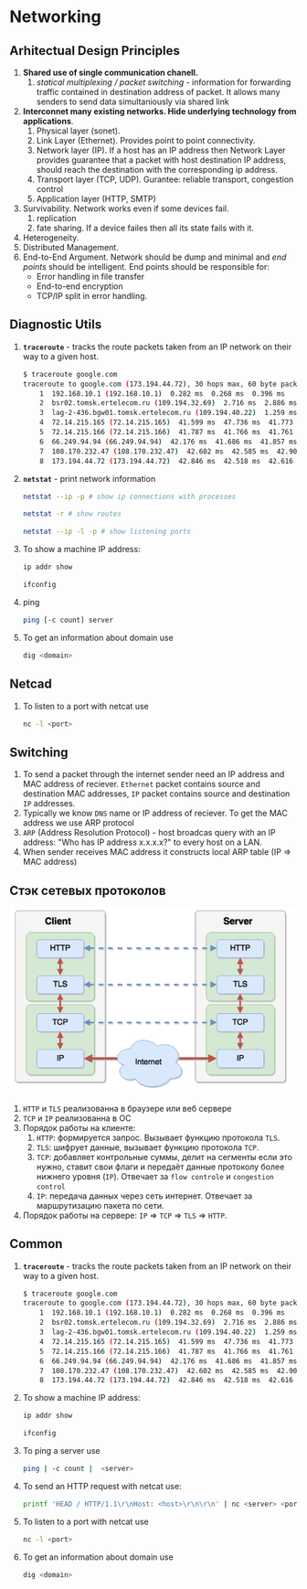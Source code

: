 # Networking

## Arhitectual Design Principles
1. **Shared use of single communication chanell.**
    1. _statical multiplexing / packet switching_ - information for forwarding traffic contained in destination address of packet. It allows many senders to send data simultaniously via shared link
1. **Interconnet many existing networks. Hide underlying technology from applications**.
    1. Physical layer (sonet).
    1. Link Layer (Ethernet). Provides point to point connectivity.
    1. Network layer (IP). If a host has an IP address then Network Layer provides guarantee that a packet with host destination IP address, should reach the destination with the corresponding ip address.
    1. Transport layer (TCP, UDP). Gurantee: reliable transport, congestion control
    1. Application layer (HTTP, SMTP)
1. Survivability. Network works even if some devices fail.
    1. replication
    1. fate sharing. If a device failes then all its state fails with it.
1. Heterogeneity.
1. Distributed Management.
1. End-to-End Argument. Network should be dump and minimal and _end points_ should be intelligent. End points should be responsible for:
    * Error handling in file transfer
    * End-to-end encryption
    * TCP/IP split in error handling.


## Diagnostic Utils
1. **`traceroute`** - tracks  the route packets taken from an IP network on their way to a given host.

    ```bash
    $ traceroute google.com
    traceroute to google.com (173.194.44.72), 30 hops max, 60 byte packets
        1  192.168.10.1 (192.168.10.1)  0.282 ms  0.268 ms  0.396 ms
        2  bsr02.tomsk.ertelecom.ru (109.194.32.69)  2.716 ms  2.886 ms  3.306 ms
        3  lag-2-436.bgw01.tomsk.ertelecom.ru (109.194.40.22)  1.259 ms  1.449 ms  1.462 ms
        4  72.14.215.165 (72.14.215.165)  41.599 ms  47.736 ms  41.773 ms
        5  72.14.215.166 (72.14.215.166)  41.787 ms  41.766 ms  41.761 ms
        6  66.249.94.94 (66.249.94.94)  42.176 ms  41.686 ms  41.857 ms
        7  108.170.232.47 (108.170.232.47)  42.602 ms  42.585 ms  42.903 ms
        8  173.194.44.72 (173.194.44.72)  42.846 ms  42.518 ms  42.616 ms
    ```

1. **`netstat`** - print network information
    ```bash
    netstat --ip -p # show ip connections with processes
    ```

    ```bash
    netstat -r # show routes
    ```

    ```bash
    netstat --ip -l -p # show listening ports
    ```

1. To show a machine IP address:

    ```bash
    ip addr show
    ```
    ```bash
    ifconfig
    ```

1. ping

    ```bash
    ping [-c count] server
    ```

1. To get an information about domain use

    ```bash
    dig <domain>
    ```


## Netcad
1. To listen to a port with netcat use

    ```bash
    nc -l <port>
    ```

## Switching
1. To send a packet through the internet sender need an IP address and MAC address of reciever. `Ethernet` packet contains source and destination MAC addresses, `IP` packet contains source and destination `IP` addresses.
1. Typically we know `DNS` name or IP address of reciever. To get the MAC address we use ARP protocol
1. `ARP` (Address Resolution Protocol) - host broadcas query with an IP address: "Who has IP address x.x.x.x?" to every host on a LAN.
1. When sender receives MAC address it constructs local ARP table (IP => MAC address)

## Стэк сетевых протоколов
![Network Protocol Stack](../images/network-protocol-stack.png)
1. `HTTP` и `TLS` реализованна в браузере или веб сервере
1. `TCP` и `IP` реализованна в ОС
1. Порядок работы на клиенте:
    1. `HTTP`: формируется запрос. Вызывает функцию протокола `TLS`.
    1. `TLS`: шифрует данные, вызывает функцию протокола `TCP`.
    1. `TCP`: добавляет контрольные суммы, делит на сегменты если это нужно, ставит свои флаги и передаёт данные протоколу более нижнего уровня (`IP`). Отвечает за `flow controle` и `congestion control`
    1. `IP`: передача данных через сеть интернет. Отвечает за маршрутизацию пакета по сети.
1. Порядок работы на сервере: `IP` => `TCP` => `TLS` => `HTTP`.

## Common
1. **`traceroute`** - tracks  the route packets taken from an IP network on their way to a given host.

    ```bash
    $ traceroute google.com
    traceroute to google.com (173.194.44.72), 30 hops max, 60 byte packets
        1  192.168.10.1 (192.168.10.1)  0.282 ms  0.268 ms  0.396 ms
        2  bsr02.tomsk.ertelecom.ru (109.194.32.69)  2.716 ms  2.886 ms  3.306 ms
        3  lag-2-436.bgw01.tomsk.ertelecom.ru (109.194.40.22)  1.259 ms  1.449 ms  1.462 ms
        4  72.14.215.165 (72.14.215.165)  41.599 ms  47.736 ms  41.773 ms
        5  72.14.215.166 (72.14.215.166)  41.787 ms  41.766 ms  41.761 ms
        6  66.249.94.94 (66.249.94.94)  42.176 ms  41.686 ms  41.857 ms
        7  108.170.232.47 (108.170.232.47)  42.602 ms  42.585 ms  42.903 ms
        8  173.194.44.72 (173.194.44.72)  42.846 ms  42.518 ms  42.616 ms
    ```

1. To show a machine IP address:

    ```bash
    ip addr show
    ```
    ```bash
    ifconfig
    ```

1. To ping a server use

    ```bash
    ping | -c count |  <server>
    ```

1. To send an HTTP request with netcat use:

    ```bash
    printf 'HEAD / HTTP/1.1\r\nHost: <host>\r\n\r\n' | nc <server> <port>
    ```

1. To listen to a port with netcat use

    ```bash
    nc -l <port>
    ```

1. To get an information about domain use

    ```bash
    dig <domain>
    ```
